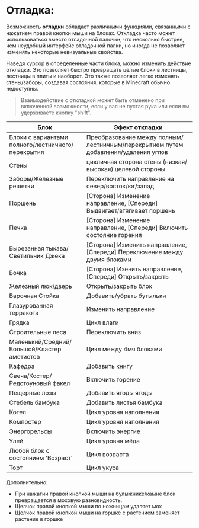 # Отладка:
Возможность **отладки** обладает различными функциями, связанными с нажатием правой кнопки мыши на блоках. Откладка часто может использоваться вместо отладочной палочки, что несколько быстрее, чем неудобный интерфейс отладочной палки, но иногда не позволяет изменять некоторые невизуальные свойства.

Наведя курсор в определенные части блока, можно изменить действие откладки. Это позволяет быстро превращать целые блоки в лестницы, лестницы в плиты и наоборот. Это также позволяет легко изменять стены/заборы, создавая состояния, которые в Minecraft обычно недоступны.

> Взаимодействие с откладкой может быть отменено при включенной возможности, если у вас не пустая рука или если вы удерживаете кнопку "shift".


|Блок                                |Эфект откладки                                                |
|-------------------------------------|-------------------------------------------------------------|
|Блоки с вариантами полного/лестничного/перекрытия |Преобразование между полным/лестничным/перекрытием путем добавления/удаления углов   |
|Стены                                |цикличная сторона стены (низкая/высокая) целевой стороны              |
|Заборы/Железные решетки                     |Переключить направление на север/восток/юг/запад                           |
|Поршень                               |[Сторона] Изменение направление, [Спереди] Выдвигает/втягивает поршень    |
|Печка                              |[Сторона] Изменение направление, [Спереди] Включить состояние горения              |
|Вырезанная тыкава/Светильник Джека        |[Сторона] Изменить направление, [Спереди] Переключение между двумя блоками     |
|Бочка                               |[Сторона] Изенить направление, [Спереди] Открыть/закрыть                   |
|Железный люк/дверь                   |Открыть/закрыть блок                                        |
|Варочная Стойка                        |Добавить/убрать бутыльки                                           |
|Глазурованная терракота                    |Изменить направление                                                |
|Грядка                             |Цикл влаги                                               |
|Строительные леса                          |Переключить вниз                                                |
|Маленький/Средний/Большой/Кластер аметистов  |Цикл между 4мя блоками                                  |
|Кафедра                              |Добавить книгу                                                 |
|Свеча/Костер/Редстоуновый факел       |Включить горение                                                  |
|Пещерные лозы                           |Добавить ягоды ягоды                                              |
|Стебель бамбука                         |Добавить листья бамбука                                        |
|Котел                             |Цикл уровня наполнения                                           |
|Компостер                            |Цикл уровня наполнения                                         |
|Энергорельсы                         |Включить энергие                                              |
|Улей                              |Цикл уровня мёда                                           |
|Любой блок с состоянием 'Возраст'         |Цикл возраста                                                   |
|Торт                                 |Цикл укуса                                                 |


Дополнительно:
- При нажатии правой кнопкой мыши на булыжнике/камне блок превращается в моховую разновидность.
- Щелчок правой кнопкой мыши по ножницам удаляет мох
- Щелчок правой кнопкой мыши на горшке с растением заменяет растение в горшке

